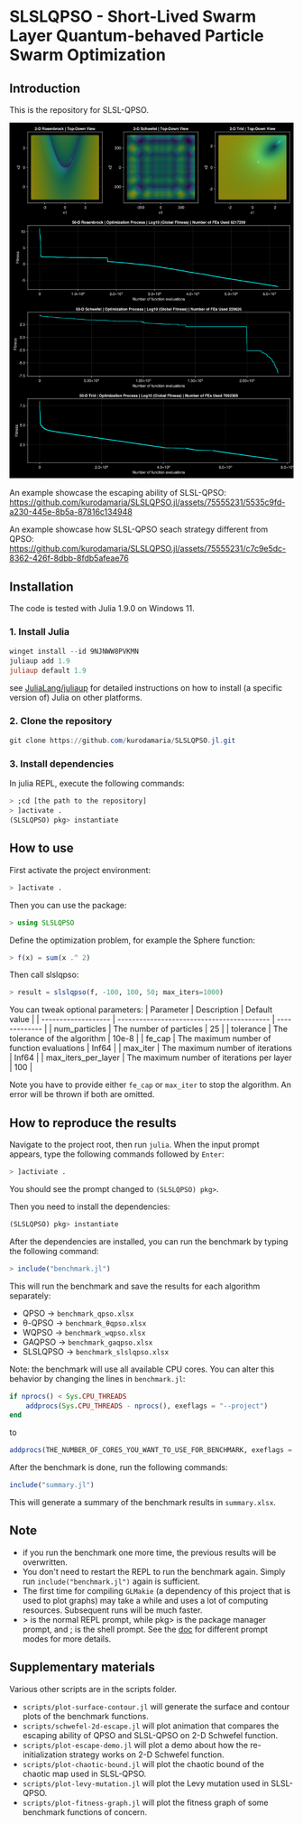 # SLSLQPSO - Short-Lived Swarm Layer Quantum-behaved Particle Swarm Optimization

## Introduction

This is the repository for SLSL-QPSO.

![fitness-graph](images/fitness-graph.png)

An example showcase the escaping ability of SLSL-QPSO:
https://github.com/kurodamaria/SLSLQPSO.jl/assets/75555231/5535c9fd-a230-445e-8b5a-87816c134948

An example showcase how SLSL-QPSO seach strategy different from QPSO:
https://github.com/kurodamaria/SLSLQPSO.jl/assets/75555231/c7c9e5dc-8362-426f-8dbb-8fdb5afeae76

## Installation
The code is tested with Julia 1.9.0 on Windows 11.

### 1. Install Julia

```powershell
winget install --id 9NJNWW8PVKMN
juliaup add 1.9
juliaup default 1.9
```

see [JuliaLang/juliaup](https://github.com/JuliaLang/juliaup) for detailed instructions on how to install (a specific version of) Julia on other platforms.

### 2. Clone the repository

```powershell
git clone https://github.com/kurodamaria/SLSLQPSO.jl.git
```

### 3. Install dependencies
In julia REPL, execute the following commands:

```julia
> ;cd [the path to the repository]
> ]activate .
(SLSLQPSO) pkg> instantiate
```

## How to use
First activate the project environment:

```julia
> ]activate .
```

Then you can use the package:

```julia
> using SLSLQPSO
```

Define the optimization problem, for example the Sphere function:

```julia
> f(x) = sum(x .^ 2)
```

Then call slslqpso:
```julia
> result = slslqpso(f, -100, 100, 50; max_iters=1000)
```

You can tweak optional parameters:
| Parameter           | Description                                | Default value |
| ------------------- | ------------------------------------------ | ------------- |
| num_particles       | The number of particles                    | 25            |
| tolerance           | The tolerance of the algorithm             | 10e-8         |
| fe_cap              | The maximum number of function evaluations | Inf64         |
| max_iter            | The maximum number of iterations           | Inf64         |
| max_iters_per_layer | The maximum number of iterations per layer | 100           |

Note you have to provide either `fe_cap` or `max_iter` to stop the algorithm.
An error will be thrown if both are omitted.


## How to reproduce the results

Navigate to the project root, then run `julia`.
When the input prompt appears, type the following commands followed by `Enter`:
```julia
> ]activiate .
```

You should see the prompt changed to `(SLSLQPSO) pkg>`.

Then you need to install the dependencies:
```julia
(SLSLQPSO) pkg> instantiate
```

After the dependencies are installed, you can run the benchmark by typing the following command:

```julia
> include("benchmark.jl")
```
This will run the benchmark and save the results for each algorithm separately:

- QPSO $\rightarrow$ `benchmark_qpso.xlsx`
- θ-QPSO $\rightarrow$ `benchmark_θqpso.xlsx`
- WQPSO $\rightarrow$ `benchmark_wqpso.xlsx`
- GAQPSO $\rightarrow$ `benchmark_gaqpso.xlsx`
- SLSLQPSO $\rightarrow$ `benchmark_slslqpso.xlsx`

Note: the benchmark will use all available CPU cores.
You can alter this behavior by changing the lines in `benchmark.jl`:

```julia
if nprocs() < Sys.CPU_THREADS
	addprocs(Sys.CPU_THREADS - nprocs(), exeflags = "--project")
end
```
to

```julia
addprocs(THE_NUMBER_OF_CORES_YOU_WANT_TO_USE_FOR_BENCHMARK, exeflags = "--project")
```

After the benchmark is done, run the following commands:

```julia
include("summary.jl")
```
This will generate a summary of the benchmark results in `summary.xlsx`.

## Note


- if you run the benchmark one more time, the previous results will be overwritten.
- You don't need to restart the REPL to run the benchmark again. Simply run `include("benchmark.jl")` again is sufficient.
- The first time for compiling `GLMakie` (a dependency of this project that is used to plot graphs) may take a while and uses a lot of computing resources.
Subsequent runs will be much faster.
- \> is the normal REPL prompt, while pkg> is the package manager prompt, and ; is the shell prompt. See the [doc](https://docs.julialang.org/en/v1/stdlib/REPL/#The-different-prompt-modes) for different prompt modes for more details.

## Supplementary materials

Various other scripts are in the scripts folder.

- `scripts/plot-surface-contour.jl` will generate the surface and contour plots of the benchmark functions.
- `scripts/schwefel-2d-escape.jl` will plot animation that compares the escaping ability of QPSO and SLSL-QPSO on 2-D Schwefel function.
- `scripts/plot-escape-demo.jl` will plot a demo about how the re-initialization strategy works on 2-D Schwefel function.
- `scripts/plot-chaotic-bound.jl` will plot the chaotic bound of the chaotic map used in SLSL-QPSO.
- `scripts/plot-levy-mutation.jl` will plot the Levy mutation used in SLSL-QPSO.
- `scripts/plot-fitness-graph.jl` will plot the fitness graph of some benchmark functions of concern.
